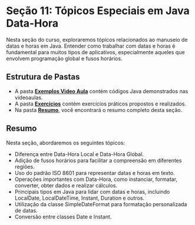 # Seção 11: Tópicos Especiais em Java Data-Hora

Nesta seção do curso, exploraremos tópicos relacionados ao manuseio de datas e horas em Java. Entender como trabalhar com datas e horas é fundamental para muitos tipos de aplicativos, especialmente aqueles que envolvem programação global e fusos horários.

## Estrutura de Pastas

- A pasta **[Exemplos Video Aula](../SECAO%2011/PROJETOS/EXEMPLOS%20VIDEO%20AULA/)** contém códigos Java demonstrados nas videoaulas.
- A pasta **[Exercicios](../SECAO%2011/PROJETOS/EXERCICIOS/)** contém exercícios práticos propostos e realizados.
- Na pasta **[Resumo](../SECAO%2011/RESUMO/)**, você encontrará o resumo completo desta seção.

## Resumo

Nesta seção, abordaremos os seguintes tópicos:

- Diferença entre Data-Hora Local e Data-Hora Global.
- Adição de fusos horários para facilitar a compreensão em diferentes regiões.
- Uso do padrão ISO 8601 para representar datas e horas em texto.
- Operações importantes com Data-Hora, como instanciar, formatar, converter, obter dados e realizar cálculos.
- Principais tipos em Java para lidar com datas e horas, incluindo LocalDate, LocalDateTime, Instant, Duration e outros.
- Utilização da classe SimpleDateFormat para formatação personalizada de datas.
- Conversão entre classes Date e Instant.
